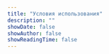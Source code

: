 ```yaml
---
title: "Условия использования"
description: ""
showDate: false
showAuthor: false
showReadingTime: false
---
```

